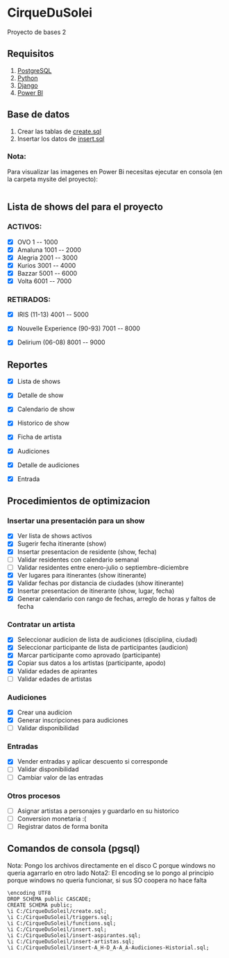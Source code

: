 # CirqueDuSolei

Proyecto de bases 2

## Requisitos

1. [PostgreSQL](https://www.postgresql.org/)
2. [Python](https://www.python.org/downloads/)
3. [Django](https://docs.djangoproject.com/en/2.2/howto/windows/)
4. [Power BI](https://powerbi.microsoft.com/en-us/)

## Base de datos

1. Crear las tablas de [create.sql](./SQL/create.sql)
2. Insertar los datos de [insert.sql](./SQL/insert.sql)

### Nota:

Para visualizar las imagenes en Power Bi necesitas ejecutar en consola (en la carpeta mysite del proyecto):
```python manage.py runserver
```

## Lista de shows del para el proyecto

### ACTIVOS:
- [x] OVO 1 -- 1000
- [x] Amaluna 1001 -- 2000
- [x] Alegria 2001 -- 3000
- [x] Kurios 3001 -- 4000
- [x] Bazzar 5001 -- 6000
- [x] Volta 6001 -- 7000

### RETIRADOS:
- [x] IRIS (11-13) 4001 -- 5000
- [x] Nouvelle Experience (90-93) 7001 -- 8000
- [x] Delirium (06-08) 8001 -- 9000


## Reportes

- [x] Lista de shows
- [x] Detalle de show
- [x] Calendario de show
- [x] Historico de show
- [x] Ficha de artista
- [x] Audiciones
- [x] Detalle de audiciones
- [x] Entrada


## Procedimientos de optimizacion

### Insertar una presentación para un show

- [x] Ver lista de shows activos
- [x] Sugerir fecha itinerante (show)
- [x] Insertar presentacion de residente (show, fecha)
- [ ] Validar residentes con calendario semanal
- [ ] Validar residentes entre enero-julio o septiembre-diciembre
- [x] Ver lugares para itinerantes (show itinerante)
- [x] Validar fechas por distancia de ciudades (show itinerante)
- [x] Insertar presentacion de itinerante (show, lugar, fecha)
- [x] Generar calendario con rango de fechas, arreglo de horas y faltos de fecha

### Contratar un artista

- [x] Seleccionar audicion de lista de audiciones (disciplina, ciudad) 
- [x] Seleccionar participante de lista de participantes (audicion)
- [x] Marcar participante como aprovado (participante)
- [x] Copiar sus datos a los artistas (participante, apodo)
- [x] Validar edades de apirantes
- [ ] Validar edades de artistas

### Audiciones

- [x] Crear una audicion
- [x] Generar inscripciones para audiciones
- [ ] Validar disponibilidad

### Entradas

- [x] Vender entradas y aplicar descuento si corresponde
- [ ] Validar disponibilidad
- [ ] Cambiar valor de las entradas

### Otros procesos

- [ ] Asignar artistas a personajes y guardarlo en su historico
- [ ] Conversion monetaria :(
- [ ] Registrar datos de forma bonita

## Comandos de consola (pgsql)

Nota: Pongo los archivos directamente en el disco C porque windows no queria agarrarlo en otro lado
Nota2: El encoding se lo pongo al principio porque windows no queria funcionar, si sus SO coopera no hace falta

```pgsql
\encoding UTF8
DROP SCHEMA public CASCADE;
CREATE SCHEMA public;
\i C:/CirqueDuSoleil/create.sql;
\i C:/CirqueDuSoleil/triggers.sql;
\i C:/CirqueDuSoleil/functions.sql;
\i C:/CirqueDuSoleil/insert.sql;
\i C:/CirqueDuSoleil/insert-aspirantes.sql;
\i C:/CirqueDuSoleil/insert-artistas.sql;
\i C:/CirqueDuSoleil/insert-A_H-D_A-A_A-Audiciones-Historial.sql;
```
